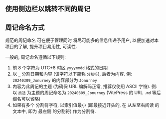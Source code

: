## 使用侧边栏以跳转不同的周记

## 周记命名方式
规范的周记命名 可在便于管理同时 将尽可能多的信息传递予用户, 以便加速对本项目的了解, 提升项目易用性, 可读性.

一般的, 周记命名遵循以下规则:
1. 前 8 个字符为 UTC+8 时区 `yyyymmdd` 格式的日期
2. 以 `_` 分割日期和内容 (该字符以下简称 `分割符`), 后者为内容. 例: `20240309_Jonurney` 的内容部分为 `Jonurney`
3. 内容为此周记的主题 (为确保 URL 编解码正常, 推荐仅使用 ASCII 字符). 例: 以 `旅途` 为主题的周记命名为 `20240309_Jonurney` (VitePress 的 URL `.md` 等后缀名可以省略)
4. 如果有多个 分割符字符, 以索引值最小 (即最接近开头的, 在 从左至右阅读 的文本中, 即为 最左侧 的分割符) 作为分割符.
